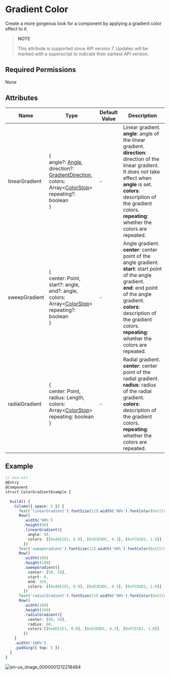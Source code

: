 # Gradient Color

Create a more gorgeous look for a component by applying a gradient color effect to it.

>  **NOTE**
>
> This attribute is supported since API version 7. Updates will be marked with a superscript to indicate their earliest API version.


## Required Permissions

None


## Attributes


| Name| Type| Default Value| Description|
| -------- | -------- | -------- | -------- |
| linearGradient | {<br>angle?: [Angle](../../ui/ts-types.md),<br>direction?: [GradientDirection](ts-appendix-enums.md#gradientdirection),<br>colors: Array&lt;[ColorStop](../../ui/ts-types.md)&gt;<br>repeating?: boolean<br>} | - | Linear gradient.<br>**angle**: angle of the linear gradient.<br>**direction**: direction of the linear gradient. It does not take effect when **angle** is set.<br>**colors**: description of the gradient colors.<br>**repeating**: whether the colors are repeated.|
| sweepGradient | {<br>center: Point,<br>start?: angle,<br>end?: angle,<br>colors: Array&lt;[ColorStop](../../ui/ts-types.md)&gt;<br>repeating?: boolean<br>} | - | Angle gradient.<br>**center**: center point of the angle gradient.<br>**start**: start point of the angle gradient.<br>**end**: end point of the angle gradient.<br>**colors**: description of the gradient colors.<br>**repeating**: whether the colors are repeated.|
| radialGradient | {<br>center: Point,<br>radius: Length,<br>colors: Array&lt;[ColorStop](../../ui/ts-types.md)&gt;<br>repeating: boolean<br>} | - | Radial gradient.<br>**center**: center point of the radial gradient.<br>**radius**: radius of the radial gradient.<br>**colors**: description of the gradient colors.<br>**repeating**: whether the colors are repeated.|


## Example

```ts
// xxx.ets
@Entry
@Component
struct ColorGradientExample {
  
  build() {
    Column({ space: 5 }) {
      Text('linearGradient').fontSize(12).width('90%').fontColor(0xCCCCCC)
      Row()
        .width('90%')
        .height(50)
        .linearGradient({
          angle: 90,
          colors: [[0xAEE1E1, 0.0], [0xD3E0DC, 0.3], [0xFCD1D1, 1.0]]
        })
      Text('sweepGradient').fontSize(12).width('90%').fontColor(0xCCCCCC)
      Row()
        .width(100)
        .height(100)
        .sweepGradient({
          center: [50, 50],
          start: 0,
          end: 359,
          colors: [[0xAEE1E1, 0.0], [0xD3E0DC, 0.3], [0xFCD1D1, 1.0]]
        })
      Text('radialGradient').fontSize(12).width('90%').fontColor(0xCCCCCC)
      Row()
        .width(100)
        .height(100)
        .radialGradient({
          center: [50, 50],
          radius: 60,
          colors:[[0xAEE1E1, 0.0], [0xD3E0DC, 0.3], [0xFCD1D1, 1.0]]
        })
    }
    .width('100%')
    .padding({ top: 5 })
  }
}
```

![en-us_image_0000001212218484](figures/en-us_image_0000001212218484.png)
